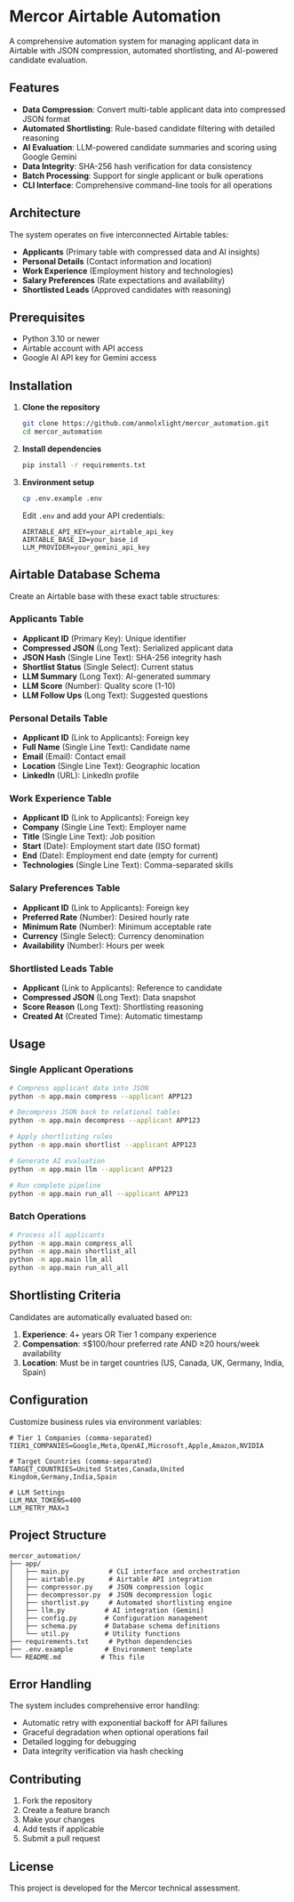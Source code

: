 # Mercor Airtable Automation

A comprehensive automation system for managing applicant data in Airtable with JSON compression, automated shortlisting, and AI-powered candidate evaluation.

## Features

- **Data Compression**: Convert multi-table applicant data into compressed JSON format
- **Automated Shortlisting**: Rule-based candidate filtering with detailed reasoning
- **AI Evaluation**: LLM-powered candidate summaries and scoring using Google Gemini
- **Data Integrity**: SHA-256 hash verification for data consistency
- **Batch Processing**: Support for single applicant or bulk operations
- **CLI Interface**: Comprehensive command-line tools for all operations

## Architecture

The system operates on five interconnected Airtable tables:
- **Applicants** (Primary table with compressed data and AI insights)
- **Personal Details** (Contact information and location)
- **Work Experience** (Employment history and technologies)
- **Salary Preferences** (Rate expectations and availability)
- **Shortlisted Leads** (Approved candidates with reasoning)

## Prerequisites

- Python 3.10 or newer
- Airtable account with API access
- Google AI API key for Gemini access

## Installation

1. **Clone the repository**
   ```bash
   git clone https://github.com/anmolxlight/mercor_automation.git
   cd mercor_automation
   ```

2. **Install dependencies**
   ```bash
   pip install -r requirements.txt
   ```

3. **Environment setup**
   ```bash
   cp .env.example .env
   ```
   Edit `.env` and add your API credentials:
   ```env
   AIRTABLE_API_KEY=your_airtable_api_key
   AIRTABLE_BASE_ID=your_base_id
   LLM_PROVIDER=your_gemini_api_key
   ```

## Airtable Database Schema

Create an Airtable base with these exact table structures:

### Applicants Table
- **Applicant ID** (Primary Key): Unique identifier
- **Compressed JSON** (Long Text): Serialized applicant data
- **JSON Hash** (Single Line Text): SHA-256 integrity hash
- **Shortlist Status** (Single Select): Current status
- **LLM Summary** (Long Text): AI-generated summary
- **LLM Score** (Number): Quality score (1-10)
- **LLM Follow Ups** (Long Text): Suggested questions

### Personal Details Table
- **Applicant ID** (Link to Applicants): Foreign key
- **Full Name** (Single Line Text): Candidate name
- **Email** (Email): Contact email
- **Location** (Single Line Text): Geographic location
- **LinkedIn** (URL): LinkedIn profile

### Work Experience Table
- **Applicant ID** (Link to Applicants): Foreign key
- **Company** (Single Line Text): Employer name
- **Title** (Single Line Text): Job position
- **Start** (Date): Employment start date (ISO format)
- **End** (Date): Employment end date (empty for current)
- **Technologies** (Single Line Text): Comma-separated skills

### Salary Preferences Table
- **Applicant ID** (Link to Applicants): Foreign key
- **Preferred Rate** (Number): Desired hourly rate
- **Minimum Rate** (Number): Minimum acceptable rate
- **Currency** (Single Select): Currency denomination
- **Availability** (Number): Hours per week

### Shortlisted Leads Table
- **Applicant** (Link to Applicants): Reference to candidate
- **Compressed JSON** (Long Text): Data snapshot
- **Score Reason** (Long Text): Shortlisting reasoning
- **Created At** (Created Time): Automatic timestamp

## Usage

### Single Applicant Operations

```bash
# Compress applicant data into JSON
python -m app.main compress --applicant APP123

# Decompress JSON back to relational tables
python -m app.main decompress --applicant APP123

# Apply shortlisting rules
python -m app.main shortlist --applicant APP123

# Generate AI evaluation
python -m app.main llm --applicant APP123

# Run complete pipeline
python -m app.main run_all --applicant APP123
```

### Batch Operations

```bash
# Process all applicants
python -m app.main compress_all
python -m app.main shortlist_all
python -m app.main llm_all
python -m app.main run_all_all
```

## Shortlisting Criteria

Candidates are automatically evaluated based on:

1. **Experience**: 4+ years OR Tier 1 company experience
2. **Compensation**: ≤$100/hour preferred rate AND ≥20 hours/week availability
3. **Location**: Must be in target countries (US, Canada, UK, Germany, India, Spain)

## Configuration

Customize business rules via environment variables:

```env
# Tier 1 Companies (comma-separated)
TIER1_COMPANIES=Google,Meta,OpenAI,Microsoft,Apple,Amazon,NVIDIA

# Target Countries (comma-separated)
TARGET_COUNTRIES=United States,Canada,United Kingdom,Germany,India,Spain

# LLM Settings
LLM_MAX_TOKENS=400
LLM_RETRY_MAX=3
```

## Project Structure

```
mercor_automation/
├── app/
│   ├── main.py          # CLI interface and orchestration
│   ├── airtable.py      # Airtable API integration
│   ├── compressor.py    # JSON compression logic
│   ├── decompressor.py  # JSON decompression logic
│   ├── shortlist.py     # Automated shortlisting engine
│   ├── llm.py          # AI integration (Gemini)
│   ├── config.py       # Configuration management
│   ├── schema.py       # Database schema definitions
│   └── util.py         # Utility functions
├── requirements.txt     # Python dependencies
├── .env.example        # Environment template
└── README.md          # This file
```

## Error Handling

The system includes comprehensive error handling:
- Automatic retry with exponential backoff for API failures
- Graceful degradation when optional operations fail
- Detailed logging for debugging
- Data integrity verification via hash checking

## Contributing

1. Fork the repository
2. Create a feature branch
3. Make your changes
4. Add tests if applicable
5. Submit a pull request

## License

This project is developed for the Mercor technical assessment.

